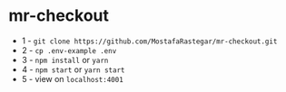 # mr-checkout

* 1  - `git clone https://github.com/MostafaRastegar/mr-checkout.git`
* 2  - `cp .env-example .env`
* 3  - `npm install` or `yarn`
* 4  - `npm start` or `yarn start`
* 5  - view on `localhost:4001`
